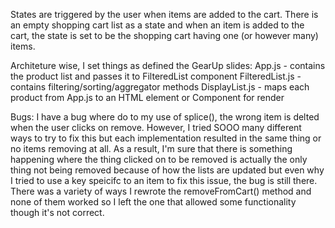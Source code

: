 States are triggered by the user when items are added to the cart. There is an
empty shopping cart list as a state and when an item is added to the cart,
the state is set to be the shopping cart having one (or however many) items.

Architeture wise, I set things as defined the GearUp slides:
App.js - contains the product list and passes it to FilteredList component
FilteredList.js - contains filtering/sorting/aggregator methods
DisplayList.js - maps each product from App.js to an HTML element or Component for render

Bugs: I have a bug where do to my use of splice(), the wrong item is delted when the user
clicks on remove. However, I tried SOOO many different ways to try to fix this
but each implementation resulted in the same thing or no items removing at all.
As a result, I'm sure that there is something happening where the thing clicked
on to be removed is actually the only thing not being removed because of how
the lists are updated but even why I tried to use a key speicifc to an item to
fix this issue, the bug is still there. There was a variety of ways I rewrote
the removeFromCart() method and none of them worked so I left the one that allowed
some functionality though it's not correct. 
